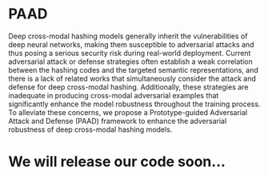 # PAAD
Deep cross-modal hashing models generally inherit the vulnerabilities of deep neural networks, making them susceptible to adversarial attacks and thus posing a serious security risk during real-world deployment. 
Current adversarial attack or defense strategies often establish a weak correlation between the hashing codes and the targeted semantic representations, and there is a lack of related works that  simultaneously consider the attack and defense for deep cross-modal hashing. 
Additionally,  these strategies are inadequate in producing cross-modal adversarial examples that significantly enhance the model robustness throughout the training process. To alleviate these concerns, we propose a Prototype-guided Adversarial Attack and Defense (PAAD) framework to enhance the adversarial robustness of deep cross-modal hashing models.
# We will release our code soon...
